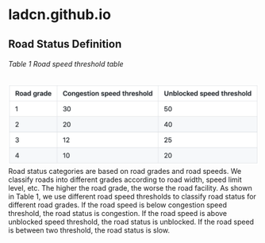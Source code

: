 # ladcn.github.io

## Road Status Definition

###### Table 1 Road speed threshold table
![Table1](https://github.com/ladcn/ladcn.github.io/blob/master/table1.png)
Road status categories are based on road grades and road speeds. We classify roads into different grades according to road width, speed limit level, etc. The higher the road grade, the worse the road facility. As shown in Table 1, we use different road speed thresholds to classify road status for different road grades. If the road speed is below congestion speed threshold, the road status is congestion. If the road speed is above unblocked speed threshold, the road status is unblocked. If the road speed is between two threshold, the road status is slow.  
